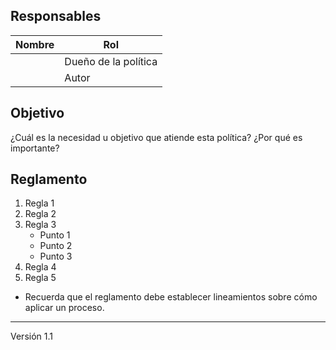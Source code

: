 ## Responsables
| Nombre    | Rol               | 
| --------- | ----------------- | 
|           | Dueño de la política            | 
|           | Autor       |

## Objetivo
¿Cuál es la necesidad u objetivo que atiende esta política? ¿Por qué es importante?

## Reglamento
1. Regla 1
2. Regla 2
3. Regla 3
      <ul>
          <li>Punto 1</li>
          <li>Punto 2</li>
          <li>Punto 3</li>
      </ul>
4. Regla 4
5. Regla 5
* Recuerda que el reglamento debe establecer lineamientos sobre cómo aplicar un proceso.

***
Versión 1.1



